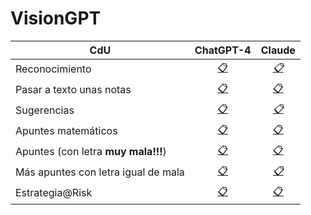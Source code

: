 # VisionGPT

|CdU|ChatGPT-4|Claude|
|-|:-:|:-:|
|Reconocimiento|[📋](https://chat.openai.com/c/3e02741d-0ae9-4515-8952-cab698331a86)|[*📋*]()
|Pasar a texto unas notas|[📋](https://chat.openai.com/c/0efbcd4a-4e95-4735-8ab3-809c34860ead)|[📋](https://claude.ai/chat/8499e4f5-8ef9-4b7f-b610-ef6d1a45d54e)
|Sugerencias|[📋](https://chat.openai.com/c/c9a5faa6-7ea0-4ea5-b7c2-6caddea30d7e)|[*📋*]()
|Apuntes matemáticos|[📋](https://chat.openai.com/c/307da74b-1bf4-464f-bae5-32349d9ea7e2)|[📋](https://claude.ai/chat/e5793815-e472-4269-a7d3-a027f49519e4)
|Apuntes (con letra **muy mala!!!**)|[📋](https://chat.openai.com/c/86ea9386-d284-47cb-adbd-7cc4217af7c6)|[📋](https://claude.ai/chat/efc2d37d-c4e2-45ad-86ca-e92f0de84083)
|Más apuntes con letra igual de mala|[📋](https://chat.openai.com/c/abe3b41a-a9af-4e9c-afaa-65bb2790946a)|[*📋*]()
|Estrategia@Risk|[📋](https://chat.openai.com/c/36e7e419-ebfc-4c5d-8c25-0fed61d3efbe)|[📋](https://claude.ai/chat/40a6131e-416f-4c99-a1fe-8a84fc42b451)
